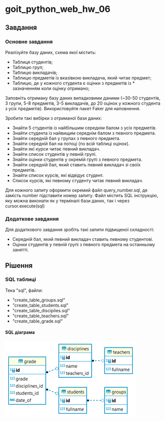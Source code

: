# goit_python_web_hw_06

## Завдання
### Основне завдання

Реалізуйте базу даних, схема якої містить:

* Таблиця студентів;
* Таблицю груп;
* Таблицю викладачів;
* Таблицю предметів із вказівкою викладача, який читає предмет;
* Таблицю, де у кожного студента є оцінки з предметів із * зазначенням коли оцінку отримано;

Заповніть отриману базу даних випадковими даними (~30-50 студентів, 3 групи, 5-8 предметів, 3-5 викладачів, до 20 оцінок у кожного студента з усіх предметів). Використовуйте пакет Faker для наповнення.

Зробити такі вибірки з отриманої бази даних:

* Знайти 5 студентів із найбільшим середнім балом з усіх предметів.
* Знайти студента із найвищим середнім балом з певного предмета.
* Знайти середній бал у групах з певного предмета.
* Знайти середній бал на потоці (по всій таблиці оцінок).
* Знайти які курси читає певний викладач.
* Знайти список студентів у певній групі.
* Знайти оцінки студентів у окремій групі з певного предмета.
* Знайти середній бал, який ставить певний викладач зі своїх предметів.
* Знайти список курсів, які відвідує студент.
* Список курсів, які певному студенту читає певний викладач.

Для кожного запиту оформити окремий файл query_number.sql, де замість number підставити номер запиту. Файл містить SQL інструкцію, яку можна виконати як у терміналі бази даних, так і через cursor.execute(sql)

### Додаткове завдання

Для додаткового завдання зробіть такі запити підвищеної складності:

* Середній бал, який певний викладач ставить певному студентові.
* Оцінки студентів у певній групі з певного предмета на останньому занятті.



## Рішення
###  SQL таблиці

Тека "sql", файли:         
* "create_table_groups.sql"
* "create_table_students.sql"
* "create_table_disciplies.sql"
* "create_table_teachers.sql"
* "create_table_grade.sql"

#### SQL діаграма
![Tables](doc/hw06-tables.png)



